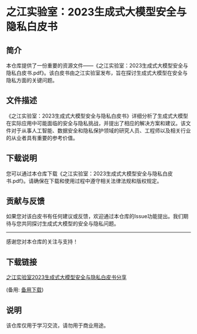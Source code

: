 # 之江实验室：2023生成式大模型安全与隐私白皮书

## 简介

本仓库提供了一份重要的资源文件——《之江实验室：2023生成式大模型安全与隐私白皮书.pdf》。该白皮书由之江实验室发布，旨在探讨生成式大模型在安全与隐私方面的关键问题。

## 文件描述

《之江实验室：2023生成式大模型安全与隐私白皮书》详细分析了生成式大模型在实际应用中可能面临的安全与隐私挑战，并提出了相应的解决方案和建议。该文件对于从事人工智能、数据安全和隐私保护领域的研究人员、工程师以及相关行业的从业者具有重要的参考价值。

## 下载说明

您可以通过本仓库下载《之江实验室：2023生成式大模型安全与隐私白皮书.pdf》。请确保在下载和使用过程中遵守相关法律法规和版权规定。

## 贡献与反馈

如果您对该白皮书有任何建议或反馈，欢迎通过本仓库的Issue功能提出。我们期待与您共同探讨生成式大模型的安全与隐私问题。

---

感谢您对本仓库的关注与支持！

## 下载链接
[之江实验室2023生成式大模型安全与隐私白皮书分享](https://pan.quark.cn/s/bb5a7416510b) 

(备用: [备用下载](https://pan.baidu.com/s/1UOQ7u0i7GCSX-07-I7DoXw?pwd=1234))

## 说明

该仓库仅用于学习交流，请勿用于商业用途。
